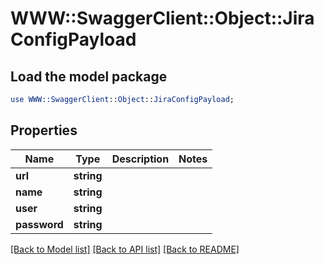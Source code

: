 # WWW::SwaggerClient::Object::JiraConfigPayload

## Load the model package
```perl
use WWW::SwaggerClient::Object::JiraConfigPayload;
```

## Properties
Name | Type | Description | Notes
------------ | ------------- | ------------- | -------------
**url** | **string** |  | 
**name** | **string** |  | 
**user** | **string** |  | 
**password** | **string** |  | 

[[Back to Model list]](../README.md#documentation-for-models) [[Back to API list]](../README.md#documentation-for-api-endpoints) [[Back to README]](../README.md)


